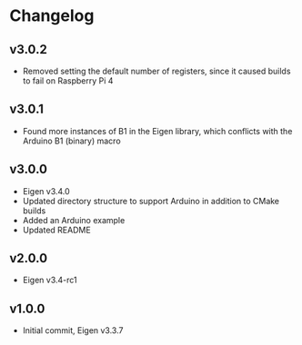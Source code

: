 # Changelog

## v3.0.2
- Removed setting the default number of registers, since it caused builds to fail on Raspberry Pi 4

## v3.0.1
- Found more instances of B1 in the Eigen library, which conflicts with the Arduino B1 (binary) macro

## v3.0.0
- Eigen v3.4.0
- Updated directory structure to support Arduino in addition to CMake builds
- Added an Arduino example
- Updated README

## v2.0.0
- Eigen v3.4-rc1

## v1.0.0
- Initial commit, Eigen v3.3.7
